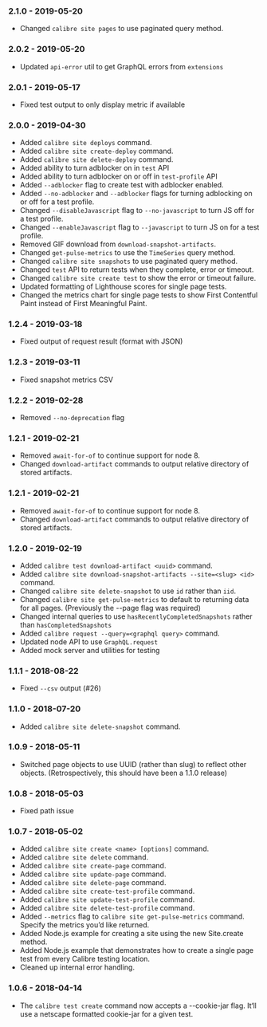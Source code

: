 ### 2.1.0 - 2019-05-20

- Changed `calibre site pages` to use paginated query method.

### 2.0.2 - 2019-05-20

- Updated `api-error` util to get GraphQL errors from `extensions`

### 2.0.1 - 2019-05-17

- Fixed test output to only display metric if available

### 2.0.0 - 2019-04-30

- Added `calibre site deploys` command.
- Added `calibre site create-deploy` command.
- Added `calibre site delete-deploy` command.
- Added ability to turn adblocker on in `test` API
- Added ability to turn adblocker on or off in `test-profile` API
- Added `--adblocker` flag to create test with adblocker enabled.
- Added `--no-adblocker` and `--adblocker` flags for turning adblocking on or off for a test profile.
- Changed `--disableJavascript` flag to `--no-javascript` to turn JS off for a test profile.
- Changed `--enableJavascript` flag to `--javascript` to turn JS on for a test profile.
- Removed GIF download from `download-snapshot-artifacts`.
- Changed `get-pulse-metrics` to use the `TimeSeries` query method.
- Changed `calibre site snapshots` to use paginated query method.
- Changed `test` API to return tests when they complete, error or timeout.
- Changed `calibre site create test` to show the error or timeout failure.
- Updated formatting of Lighthouse scores for single page tests.
- Changed the metrics chart for single page tests to show First Contentful Paint instead of First Meaningful Paint.

### 1.2.4 - 2019-03-18

- Fixed output of request result (format with JSON)

### 1.2.3 - 2019-03-11

- Fixed snapshot metrics CSV

### 1.2.2 - 2019-02-28

- Removed `--no-deprecation` flag

### 1.2.1 - 2019-02-21

- Removed `await-for-of` to continue support for node 8.
- Changed `download-artifact` commands to output relative directory of stored
  artifacts.

### 1.2.1 - 2019-02-21

- Removed `await-for-of` to continue support for node 8.
- Changed `download-artifact` commands to output relative directory of stored
  artifacts.

### 1.2.0 - 2019-02-19

- Added `calibre test download-artifact <uuid>` command.
- Added `calibre site download-snapshot-artifacts --site=<slug> <id>` command.
- Changed `calibre site delete-snapshot` to use `id` rather than `iid`.
- Changed `calibre site get-pulse-metrics` to default to returning data for all pages. (Previously the --page flag was required)
- Changed internal queries to use `hasRecentlyCompletedSnapshots` rather than `hasCompletedSnapshots`
- Added `calibre request --query=<graphql query>` command.
- Updated node API to use `GraphQL.request`
- Added mock server and utilities for testing

### 1.1.1 - 2018-08-22

- Fixed `--csv` output (#26)

### 1.1.0 - 2018-07-20

- Added `calibre site delete-snapshot` command.

### 1.0.9 - 2018-05-11

- Switched page objects to use UUID (rather than slug) to reflect other objects. (Retrospectively, this should have been a 1.1.0 release)

### 1.0.8 - 2018-05-03

- Fixed path issue

### 1.0.7 - 2018-05-02

- Added `calibre site create <name> [options]` command.
- Added `calibre site delete` command.
- Added `calibre site create-page` command.
- Added `calibre site update-page` command.
- Added `calibre site delete-page` command.
- Added `calibre site create-test-profile` command.
- Added `calibre site update-test-profile` command.
- Added `calibre site delete-test-profile` command.
- Added `--metrics` flag to `calibre site get-pulse-metrics` command. Specify the metrics you’d like returned.
- Added Node.js example for creating a site using the new Site.create method.
- Added Node.js example that demonstrates how to create a single page test from every Calibre testing location.
- Cleaned up internal error handling.

### 1.0.6 - 2018-04-14

- The `calibre test create` command now accepts a --cookie-jar flag. It‘ll use a netscape formatted cookie-jar for a given test.
